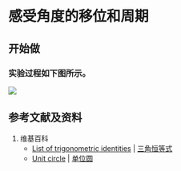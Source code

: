 # 感受角度的移位和周期

## 开始做

### 实验过程如下图所示。

![](/images/欧几里得几何/三角恒等式/感受角度的移位和周期/1a1.jpg)


## 参考文献及资料

1. 维基百科
	- [List of trigonometric identities](https://en.wikipedia.org/wiki/List_of_trigonometric_identities) | [三角恒等式](https://zh.wikipedia.org/wiki/%E4%B8%89%E8%A7%92%E6%81%92%E7%AD%89%E5%BC%8F#%E8%A7%92%E7%9A%84%E5%92%8C%E5%B7%AE%E6%81%92%E7%AD%89%E5%BC%8F) 
	- [Unit circle](https://en.wikipedia.org/wiki/Unit_circle) | [单位圆](https://zh.wikipedia.org/wiki/单位圆) 



